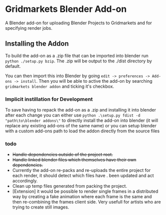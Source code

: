 # Gridmarkets Blender Add-on

A Blender add-on for uploading Blender Projects to Gridmarkets and for specifying render jobs.

## Installing the Addon

To build the add-on as a .zip file that can be imported into blender run `python ./setup.py bzip`. The .zip will be 
output to the ./dist directory by default. 

You can then import this into Blender by going `edit -> preferences -> Add-ons -> install`. Then you will be able to 
active the add-on by searching `gridmarkets blender addon` and ticking it's checkbox.

### Implicit instillation for Development
To save having to repack the add-on as a .zip and installing it into blender after each change you can either use 
`python .\setup.py fdist -d "path\to\blender addons\"` to directly install the add-on into blender (it will replace any 
existing add-ons of the same name) or you can setup blender with a custom add-ons path to load the addon directly from
the source files

### todo
- ~~Handle dependencies outside of the project root.~~
- ~~Handle linked blender files which themselves have their own dependencies.~~
- Currently the add-on re-packs and re-uploads the entire project for each render, it should detect which files have .
  been updated and act accordingly.
- Clean up temp files generated from packing the project.
- [Extension] it would be possible to render single frames in a distributed way by creating a fake animation where each
  frame is the same and then re-combining the frames client side. Very usefull for artists who are trying to create 
  still images.